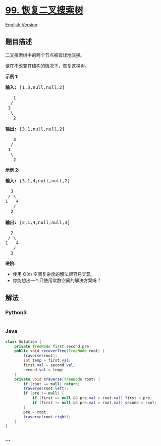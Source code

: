# [99. 恢复二叉搜索树](https://leetcode-cn.com/problems/recover-binary-search-tree)

[English Version](/solution/0000-0099/0099.Recover%20Binary%20Search%20Tree/README_EN.md)

## 题目描述

<!-- 这里写题目描述 -->
<p>二叉搜索树中的两个节点被错误地交换。</p>

<p>请在不改变其结构的情况下，恢复这棵树。</p>

<p><strong>示例&nbsp;1:</strong></p>

<pre><strong>输入:</strong> [1,3,null,null,2]

&nbsp;  1
&nbsp; /
&nbsp;3
&nbsp; \
&nbsp;  2

<strong>输出:</strong> [3,1,null,null,2]

&nbsp;  3
&nbsp; /
&nbsp;1
&nbsp; \
&nbsp;  2
</pre>

<p><strong>示例&nbsp;2:</strong></p>

<pre><strong>输入:</strong> [3,1,4,null,null,2]

  3
 / \
1   4
&nbsp;  /
&nbsp; 2

<strong>输出:</strong> [2,1,4,null,null,3]

  2
 / \
1   4
&nbsp;  /
 &nbsp;3</pre>

<p><strong>进阶:</strong></p>

<ul>
	<li>使用 O(<em>n</em>) 空间复杂度的解法很容易实现。</li>
	<li>你能想出一个只使用常数空间的解决方案吗？</li>
</ul>

## 解法

<!-- 这里可写通用的实现逻辑 -->

<!-- tabs:start -->

### **Python3**

<!-- 这里可写当前语言的特殊实现逻辑 -->

```python

```

### **Java**

<!-- 这里可写当前语言的特殊实现逻辑 -->

```java
class Solution {
    private TreeNode first,second,pre;
    public void recoverTree(TreeNode root) {
        traverse(root);
        int temp = first.val;
        first.val = second.val;
        second.val = temp;
    }
    private void traverse(TreeNode root) {
        if (root == null) return;
        traverse(root.left);
        if (pre != null) {
            if (first == null && pre.val > root.val) first = pre;
            if (first != null && pre.val > root.val) second = root;
        }
        pre = root;
        traverse(root.right);
    }
}
```

### **...**

```

```

<!-- tabs:end -->
